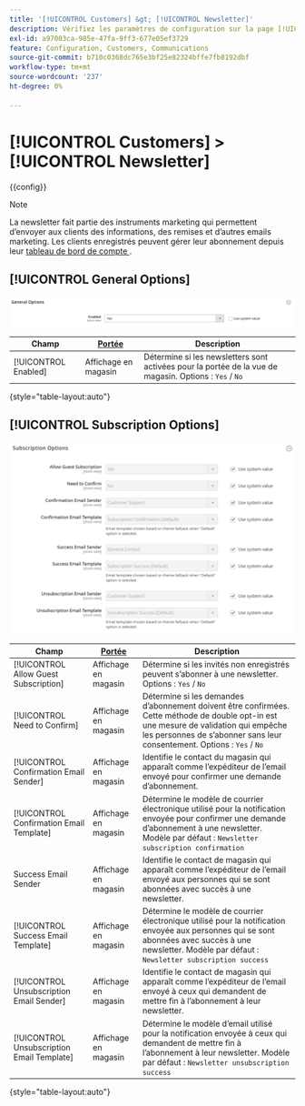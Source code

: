 ```yaml
---
title: '[!UICONTROL Customers] &gt; [!UICONTROL Newsletter]'
description: Vérifiez les paramètres de configuration sur la page [!UICONTROL Customers] &gt; [!UICONTROL Newsletter] de l’administrateur Commerce.
exl-id: a97003ca-985e-47fa-9ff3-677e05ef3729
feature: Configuration, Customers, Communications
source-git-commit: b710c0368dc765e3bf25e82324bffe7fb8192dbf
workflow-type: tm+mt
source-wordcount: '237'
ht-degree: 0%

---
```


# [!UICONTROL Customers] > [!UICONTROL Newsletter]

{{config}}

>[!NOTE]
>
>La newsletter fait partie des instruments marketing qui permettent d’envoyer aux clients des informations, des remises et d’autres emails marketing. Les clients enregistrés peuvent gérer leur abonnement depuis leur [ tableau de bord de compte ](../../customers/account-dashboard-my-account.md).

## [!UICONTROL General Options]

![Options générales](./assets/newsletter-general-options.png)<!-- zoom -->

| Champ | [Portée](../../getting-started/websites-stores-views.md#scope-settings) | Description |
|--- |--- |--- |
| [!UICONTROL Enabled] | Affichage en magasin | Détermine si les newsletters sont activées pour la portée de la vue de magasin. Options : `Yes` / `No` |

{style="table-layout:auto"}

## [!UICONTROL Subscription Options]

![Options d’abonnement](./assets/newsletter-subscription-options.png)<!-- zoom -->

<!-- [Subscription Options](https://docs.magento.com/user-guide/marketing/newsletter-configuration.html) -->

| Champ | [Portée](../../getting-started/websites-stores-views.md#scope-settings) | Description |
|--- |--- |--- |
| [!UICONTROL Allow Guest Subscription] | Affichage en magasin | Détermine si les invités non enregistrés peuvent s’abonner à une newsletter. Options : `Yes` / `No` |
| [!UICONTROL Need to Confirm] | Affichage en magasin | Détermine si les demandes d’abonnement doivent être confirmées. Cette méthode de double opt-in est une mesure de validation qui empêche les personnes de s’abonner sans leur consentement. Options : `Yes` / `No` |
| [!UICONTROL Confirmation Email Sender] | Affichage en magasin | Identifie le contact du magasin qui apparaît comme l’expéditeur de l’email envoyé pour confirmer une demande d’abonnement. |
| [!UICONTROL Confirmation Email Template] | Affichage en magasin | Détermine le modèle de courrier électronique utilisé pour la notification envoyée pour confirmer une demande d’abonnement à une newsletter. Modèle par défaut : `Newsletter subscription confirmation` |
| Success Email Sender | Affichage en magasin | Identifie le contact de magasin qui apparaît comme l’expéditeur de l’email envoyé aux personnes qui se sont abonnées avec succès à une newsletter. |
| [!UICONTROL Success Email Template] | Affichage en magasin | Détermine le modèle de courrier électronique utilisé pour la notification envoyée aux personnes qui se sont abonnées avec succès à une newsletter. Modèle par défaut : `Newsletter subscription success` |
| [!UICONTROL Unsubscription Email Sender] | Affichage en magasin | Identifie le contact de magasin qui apparaît comme l’expéditeur de l’email envoyé à ceux qui demandent de mettre fin à l’abonnement à leur newsletter. |
| [!UICONTROL Unsubscription Email Template] | Affichage en magasin | Détermine le modèle d’email utilisé pour la notification envoyée à ceux qui demandent de mettre fin à l’abonnement à leur newsletter. Modèle par défaut : `Newsletter unsubscription success` |

{style="table-layout:auto"}

